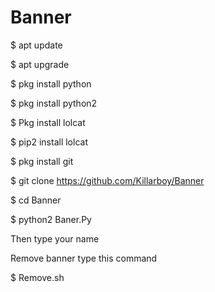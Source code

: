 # Banner



$ apt update

$ apt upgrade

$ pkg install python

$ pkg install python2

$ Pkg install lolcat

$ pip2 install lolcat

$ pkg install git

$ git clone https://github.com/Killarboy/Banner

$ cd Banner

$ python2 Baner.Py


Then type your name 


 
Remove banner type this command 

$ Remove.sh 
